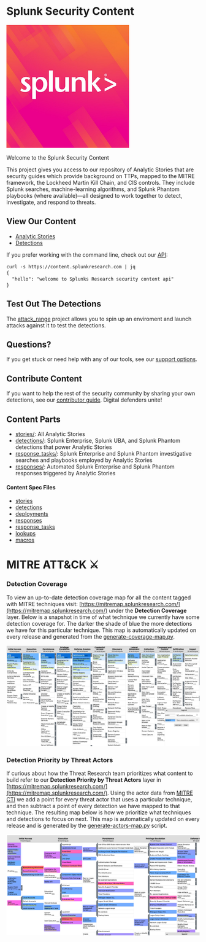 # Splunk Security Content
![](static/logo.png)

Welcome to the Splunk Security Content

This project gives you access to our repository of Analytic Stories that are security guides which provide background on TTPs, mapped to the MITRE framework, the Lockheed Martin Kill Chain, and CIS controls. They include Splunk searches, machine-learning algorithms, and Splunk Phantom playbooks (where available)—all designed to work together to detect, investigate, and respond to threats.

## View Our Content

* [Analytic Stories](https://github.com/splunk/security_content/tree/develop/docs/stories.md)
* [Detections](https://github.com/splunk/security_content/tree/develop/docs/detections.md)

If you prefer working with the command line, check out our [API](https://docs.splunkresearch.com/?version=latest):

```
curl -s https://content.splunkresearch.com | jq
{
  "hello": "welcome to Splunks Research security content api"
}
```

## Test Out The Detections
The [attack_range](https://github.com/splunk/attack_range) project allows you to spin up an enviroment and launch attacks against it to test the detections.

## Questions?
If you get stuck or need help with any of our tools, see our [support options](https://github.com/splunk/security_content#support).

## Contribute Content
If you want to help the rest of the security community by sharing your own detections, see our [contributor guide](https://github.com/splunk/security_content/blob/develop/docs/CONTRIBUTING.md). Digital defenders unite!


## Content Parts
* [stories/](https://github.com/splunk/security_content/tree/develop/stories): All Analytic Stories
* [detections/](https://github.com/splunk/security_content/tree/develop/detections): Splunk Enterprise, Splunk UBA, and Splunk Phantom detections that power Analytic Stories
* [response_tasks/](https://github.com/splunk/security_content/tree/develop/response_tasks): Splunk Enterprise and Splunk Phantom investigative searches and playbooks employed by Analytic Stories
* [responses/](https://github.com/splunk/security_content/tree/develop/responses): Automated Splunk Enterprise and Splunk Phantom responses triggered by Analytic Stories


#### Content Spec Files
* [stories](https://github.com/splunk/security_content/blob/develop/docs/spec/stories.spec.md)
* [detections](https://github.com/splunk/security_content/blob/develop/docs/spec/detections.spec.md)
* [deployments](https://github.com/splunk/security_content/blob/develop/docs/spec/deployments.spec.md)
* [responses](https://github.com/splunk/security_content/blob/develop/docs/spec/responses.spec.md)
* [response_tasks](https://github.com/splunk/security_content/blob/develop/docs/spec/response_tasks.spec.md)
* [lookups](https://github.com/splunk/security_content/blob/develop/docs/spec/lookups.spec.md)
* [macros](https://github.com/splunk/security_content/blob/develop/docs/spec/macros.spec.md)

# MITRE ATT&CK ⚔️
### Detection Coverage
To view an up-to-date detection coverage map for all the content tagged with MITRE techniques visit: [https://mitremap.splunkresearch.com/](https://mitremap.splunkresearch.com/) under the **Detection Coverage** layer. Below is a snapshot in time of what technique we currently have some detection coverage for. The darker the shade of blue the more detections we have for this particular technique. This map is automatically updated on every release and generated from the [generate-coverage-map.py](https://github.com/splunk/security_content/blob/develop/bin/generate-coverage-map.py).

![](https://github.com/splunk/security_content/blob/develop/docs/mitre-map/coverage.png)

### Detection Priority by Threat Actors
If curious about how the Threat Research team prioritizes what content to build refer to our **Detection Priority by Threat Actors** layer in [https://mitremap.splunkresearch.com/](https://mitremap.splunkresearch.com/). Using the actor data from [MITRE CTI](https://github.com/mitre/cti) we add a point for every threat actor that uses a particular technique, and then subtract a point of every detection we have mapped to that technique. The resulting map below is how we prioritize what techniques and detections to focus on next. This map is automatically updated on every release and is generated by the [generate-actors-map.py](https://github.com/splunk/security_content/blob/develop/bin/generate-actors-map.py) script.

![](https://github.com/splunk/security_content/blob/develop/docs/mitre-map/priority.png)

